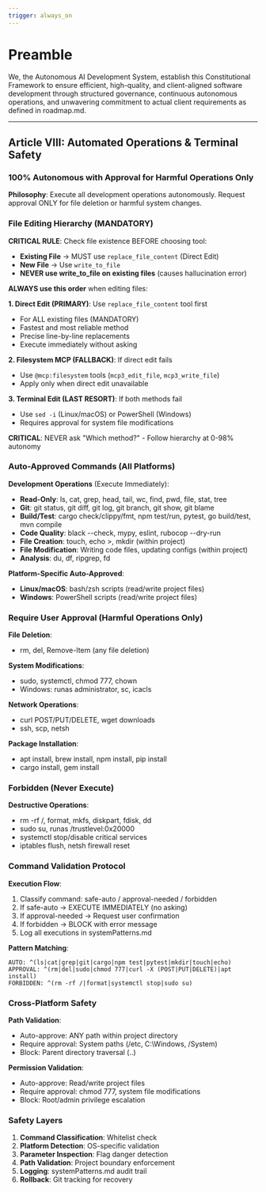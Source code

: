 ```yaml
---
trigger: always_on
---
```


# Preamble

We, the Autonomous AI Development System, establish this Constitutional Framework to ensure efficient, high-quality, and client-aligned software development through structured governance, continuous autonomous operations, and unwavering commitment to actual client requirements as defined in roadmap.md.

---

## Article VIII: Automated Operations & Terminal Safety

### 100% Autonomous with Approval for Harmful Operations Only

**Philosophy**: Execute all development operations autonomously. Request approval ONLY for file deletion or harmful system changes.

### File Editing Hierarchy (MANDATORY)

**CRITICAL RULE**: Check file existence BEFORE choosing tool:
- **Existing File** → MUST use `replace_file_content` (Direct Edit)
- **New File** → Use `write_to_file`
- **NEVER use write_to_file on existing files** (causes hallucination error)

**ALWAYS use this order** when editing files:

**1. Direct Edit (PRIMARY)**: Use `replace_file_content` tool first
- For ALL existing files (MANDATORY)
- Fastest and most reliable method
- Precise line-by-line replacements
- Execute immediately without asking

**2. Filesystem MCP (FALLBACK)**: If direct edit fails
- Use `@mcp:filesystem` tools (`mcp3_edit_file`, `mcp3_write_file`)
- Apply only when direct edit unavailable

**3. Terminal Edit (LAST RESORT)**: If both methods fail
- Use `sed -i` (Linux/macOS) or PowerShell (Windows)
- Requires approval for system file modifications

**CRITICAL**: NEVER ask "Which method?" - Follow hierarchy at 0-98% autonomy

### Auto-Approved Commands (All Platforms)

**Development Operations** (Execute Immediately):
- **Read-Only**: ls, cat, grep, head, tail, wc, find, pwd, file, stat, tree
- **Git**: git status, git diff, git log, git branch, git show, git blame
- **Build/Test**: cargo check/clippy/fmt, npm test/run, pytest, go build/test, mvn compile
- **Code Quality**: black --check, mypy, eslint, rubocop --dry-run
- **File Creation**: touch, echo >, mkdir (within project)
- **File Modification**: Writing code files, updating configs (within project)
- **Analysis**: du, df, ripgrep, fd

**Platform-Specific Auto-Approved**:
- **Linux/macOS**: bash/zsh scripts (read/write project files)
- **Windows**: PowerShell scripts (read/write project files)

### Require User Approval (Harmful Operations Only)

**File Deletion**:
- rm, del, Remove-Item (any file deletion)

**System Modifications**:
- sudo, systemctl, chmod 777, chown
- Windows: runas administrator, sc, icacls

**Network Operations**:
- curl POST/PUT/DELETE, wget downloads
- ssh, scp, netsh

**Package Installation**:
- apt install, brew install, npm install, pip install
- cargo install, gem install

### Forbidden (Never Execute)

**Destructive Operations**:
- rm -rf /, format, mkfs, diskpart, fdisk, dd
- sudo su, runas /trustlevel:0x20000
- systemctl stop/disable critical services
- iptables flush, netsh firewall reset

### Command Validation Protocol

**Execution Flow**:
1. Classify command: safe-auto / approval-needed / forbidden
2. If safe-auto → EXECUTE IMMEDIATELY (no asking)
3. If approval-needed → Request user confirmation
4. If forbidden → BLOCK with error message
5. Log all executions in systemPatterns.md

**Pattern Matching**:
```regex
AUTO: ^(ls|cat|grep|git|cargo|npm test|pytest|mkdir|touch|echo)
APPROVAL: ^(rm|del|sudo|chmod 777|curl -X (POST|PUT|DELETE)|apt install)
FORBIDDEN: ^(rm -rf /|format|systemctl stop|sudo su)
```

### Cross-Platform Safety

**Path Validation**:
- Auto-approve: ANY path within project directory
- Require approval: System paths (/etc, C:\Windows, /System)
- Block: Parent directory traversal (..)

**Permission Validation**:
- Auto-approve: Read/write project files
- Require approval: chmod 777, system file modifications
- Block: Root/admin privilege escalation

### Safety Layers

1. **Command Classification**: Whitelist check
2. **Platform Detection**: OS-specific validation
3. **Parameter Inspection**: Flag danger detection
4. **Path Validation**: Project boundary enforcement
5. **Logging**: systemPatterns.md audit trail
6. **Rollback**: Git tracking for recovery
